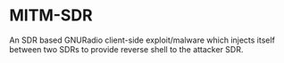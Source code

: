 # MITM-SDR
An SDR based GNURadio client-side exploit/malware which injects itself between two SDRs to provide reverse shell to the attacker SDR.
